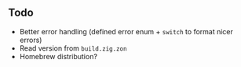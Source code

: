 ## Todo

- Better error handling (defined error enum + `switch` to format nicer errors)
- Read version from `build.zig.zon`
- Homebrew distribution?
